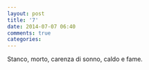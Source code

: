 ```yaml
---
layout: post
title: '7'
date: 2014-07-07 06:40
comments: true
categories: 
---
```

Stanco, morto, carenza di sonno, caldo e fame.
